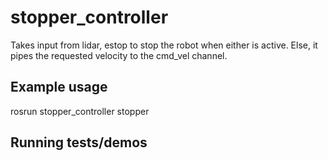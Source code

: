 # stopper_controller

Takes input from lidar, estop to stop the robot when either is active.
Else, it pipes the requested velocity to the cmd_vel channel.

## Example usage
rosrun stopper_controller stopper

## Running tests/demos
    
